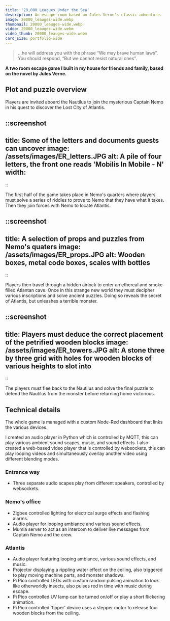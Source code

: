 ```yaml
---
title: '20,000 Leagues Under the Sea'
description: An escape room based on Jules Verne's classic adventure.
image: 20000_leauges-wide.webp
thumbnail: 20000_leauges-wide.webp
video: 20000_leauges-wide.webm
video_thumb: 20000_leauges-wide.webm
card_size: portfolio-wide
---
```


> ...he will address you with the phrase “We may brave human laws”. You should respond, “But we cannot resist natural ones”.


**A two room escape game I built in my house for friends and family, based on the novel by Jules Verne.**


## Plot and puzzle overview

Players are invited aboard the Nautilus to join the mysterious Captain Nemo in his quest to discover the Lost City of Atlantis.

::screenshot
---
title: Some of the letters and documents guests can uncover
image: /assets/images/ER_letters.JPG
alt: A pile of four letters, the front one reads 'Mobilis In Mobile - N'
width: 
---
::

The first half of the game takes place in Nemo's quarters where players must solve a series of riddles to prove to Nemo that they have what it takes. Then they join forces with Nemo to locate Atlantis.

::screenshot
---
title: A selection of props and puzzles from Nemo's quaters
image: /assets/images/ER_props.JPG
alt: Wooden boxes, metal code boxes, scales with bottles
---
::

Players then travel through a hidden airlock to enter an ethereal and smoke-filled Atlantan cave. Once in this strange new world they must decipher various inscriptions and solve ancient puzzles. Doing so reveals the secret of Atlantis, but unleashes a terrible monster.

::screenshot
---
title: Players must deduce the correct placement of the petrified wooden blocks
image: /assets/images/ER_towers.JPG
alt: A stone three by three grid with holes for wooden blocks of various heights to slot into
---
::

The players must flee back to the Nautilus and solve the final puzzle to defend the Nautilus from the monster before returning home victorious.

## Technical details

The whole game is managed with a custom Node-Red dashboard that links the various devices.

I created an audio player in Python which is controlled by MQTT, this can play various ambient sound scapes, music, and sound effects. I also created a web-based video player that is controlled by websockets, this can play looping videos and simultaneously overlay another video using different blending modes.

### Entrance way

- Three separate audio scapes play from different speakers, controlled by websockets.

### Nemo's office

- Zigbee controlled lighting for electrical surge effects and flashing alarms.
- Audio player for looping ambiance and various sound effects. 
- Mumla server to act as an intercom to deliver live messages from Captain Nemo and the crew.

### Atlantis

 - Audio player featuring looping ambiance, various sound effects, and music.
 - Projector displaying a rippling water effect on the ceiling, also triggered to play moving machine parts, and monster shadows.
 - Pi Pico controlled LEDs with custom random pulsing animation to look like otherworldly insects, also pulses red in time with music during escape.
 - Pi Pico controlled UV lamp can be turned on/off or play a short flickering animation.
 - Pi Pico controlled 'tipper' device uses a stepper motor to release four wooden blocks from the ceiling.
